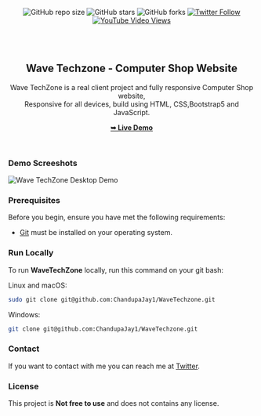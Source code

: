 <div align="center">
  
  ![GitHub repo size](https://img.shields.io/github/repo-size/ChadnupaJay1/WaveTechzone)
  ![GitHub stars](https://img.shields.io/github/stars/ChadnupaJay1/WaveTechzone?style=social)
  ![GitHub forks](https://img.shields.io/github/forks/ChadnupaJay1/WaveTechzone?style=social)
  [![Twitter Follow](https://img.shields.io/twitter/follow/ChadnupaJay1?style=social)](#)
  [![YouTube Video Views](https://img.shields.io/youtube/views/dmif_yP7cZw?style=social)](#)

  <br />
  <br />

  <h2 align="center">Wave Techzone - Computer Shop Website</h2>

  Wave TechZone is a real client project and fully responsive Computer Shop website, <br />Responsive for all devices, build using HTML, CSS,Bootstrap5 and JavaScript.

  <a href="http://wavetechzone.free.nf/"><strong>➥ Live Demo</strong></a>

</div>

<br />

### Demo Screeshots

![Wave TechZone Desktop Demo](./readme-image/desktop.png "Desktop Demo")

### Prerequisites

Before you begin, ensure you have met the following requirements:

* [Git](https://git-scm.com/downloads "Download Git") must be installed on your operating system.

### Run Locally

To run **WaveTechZone** locally, run this command on your git bash:

Linux and macOS:

```bash
sudo git clone git@github.com:ChandupaJay1/WaveTechzone.git
```

Windows:

```bash
git clone git@github.com:ChandupaJay1/WaveTechzone.git
```

### Contact

If you want to contact with me you can reach me at [Twitter](https://www.twitter.com/#).

### License

This project is **Not free to use** and does not contains any license.
